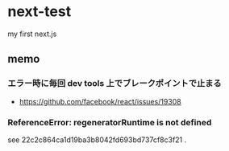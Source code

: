 # next-test

my first next.js

## memo

### エラー時に毎回 dev tools 上でブレークポイントで止まる

* https://github.com/facebook/react/issues/19308

###  ReferenceError: regeneratorRuntime is not defined

see 22c2c864ca1d19ba3b8042fd693bd737cf8c3f21 .


